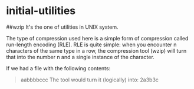 # initial-utilities

##wzip
It's the one of utilities in UNIX system.

The type of compression used here is a simple form of compression called run-length encoding (RLE). RLE is quite simple: when you encounter n characters of the same type in a row, the compression tool (wzip) will turn that into the number n and a single instance of the character.

If we had a file with the following contents:
>aabbbbccc
The tool would turn it (logically) into:
>2a3b3c



